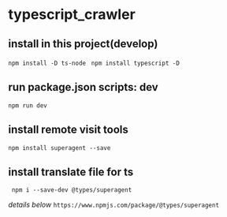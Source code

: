# typescript_crawler

## install in this project(develop)
``` npm install -D ts-node  ```
``` npm install typescript -D ```

## run package.json scripts: dev
``` npm run dev ```

## install remote visit tools
``` npm install superagent --save ```

## install translate file for ts
``` npm i --save-dev @types/superagent```

*details below*
```https://www.npmjs.com/package/@types/superagent```



